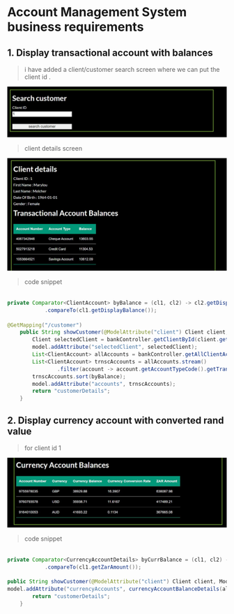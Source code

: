 ﻿# Account Management System business requirements

## 1. Display transactional account with balances

> i have added a client/customer search screen where we can put the client id .

![search customer](images/Capture1.JPG)

> client details screen 

![client details](images/Capture2.JPG)

> code snippet

```java

private Comparator<ClientAccount> byBalance = (cl1, cl2) -> cl2.getDisplayBalance()
			.compareTo(cl1.getDisplayBalance());

@GetMapping("/customer")
	public String showCustomer(@ModelAttribute("client") Client client, Model model) {
		Client selectedClient = bankController.getClientById(client.getClientId());
		model.addAttribute("selectedClient", selectedClient);
		List<ClientAccount> allAccounts = bankController.getAllClientAccountsById(selectedClient.getClientId());
		List<ClientAccount> trnscAccounts = allAccounts.stream()
				.filter(account -> account.getAccountTypeCode().getTransactional()).collect(Collectors.toList());
		trnscAccounts.sort(byBalance);
		model.addAttribute("accounts", trnscAccounts);
		return "customerDetails";
	}


```

## 2. Display currency account with converted rand value 

> for client id 1

![currency conversion details](images/Capture3.JPG)

> code snippet

```java 

private Comparator<CurrencyAccountDetails> byCurrBalance = (cl1, cl2) -> cl2.getZarAmount()
			.compareTo(cl1.getZarAmount());
			
public String showCustomer(@ModelAttribute("client") Client client, Model model) {
model.addAttribute("currencyAccounts", currencyAccountBalanceDetails(allAccounts));
		return "customerDetails";
	}

```

